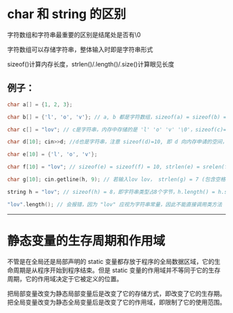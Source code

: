 # char 和 string 的区别  

字符数组和字符串最重要的区别是结尾处是否有\0  

字符数组可以存储字符串，整体输入时即是字符串形式  

sizeof()计算内存长度，strlen()/.length()/.size()计算眼见长度  

## 例子：
```C++
char a[] = {1, 2, 3};  

char b[] = {'l', 'o', 'v'}; // a, b 都是字符数组，sizeof(a) = sizeof(b) = 3   

char c[] = "lov"; // c是字符串，内存中存储的是 'l' 'o' 'v' '\0'，sizeof(c)=4，注意 sizeof 计算的是内存长度，sizeof("lov")=4  

char d[10]; cin>>d; //d也是字符串，注意 sizeof(d)=10, 即 d 向内存申请的空间，d 的真实长度用 strlen 计算，长度计算结果不包含 \0（所见即所得），如输入 lov，strlen(d) = 3  

char e[10] = {'l', 'o', 'v'};  

char f[10] = "lov"; // sizeof(e) = sizeof(f) = 10, strlen(e) = srelen(f) = 3  

char g[10]; cin.getline(h, 9); // 若输入lov lov， strlen(g) = 7 (包含空格），sizeof(g) = 10  

string h = "lov"; // sizeof(h) = 8，即字符串类型占8个字节，h.length() = h.size() = 3， 即 h 的真实长度（所见即所得）  

"lov".length(); // 会报错，因为 "lov" 应视为字符串常量，因此不能直接调用类方法  

```
---
# 静态变量的生存周期和作用域

不管是在全局还是局部声明的 static 变量都存放于程序的全局数据区域，它的生命周期是从程序开始到程序结束。但是 static 变量的作用域并不等同于它的生存周期，它的作用域决定于它被定义的位置。

把局部变量改变为静态局部变量后是改变了它的存储方式，即改变了它的生存期。把全局变量改变为静态全局变量后是改变了它的作用域，即限制了它的使用范围。
